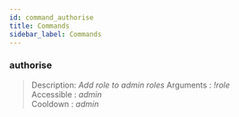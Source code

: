 ```yaml
---
id: command_authorise
title: Commands
sidebar_label: Commands
---
```


### authorise        

> Description: _Add role to admin roles_
> Arguments  : _!role_<br>
> Accessible : _admin_<br>
> Cooldown   : _admin_<br>